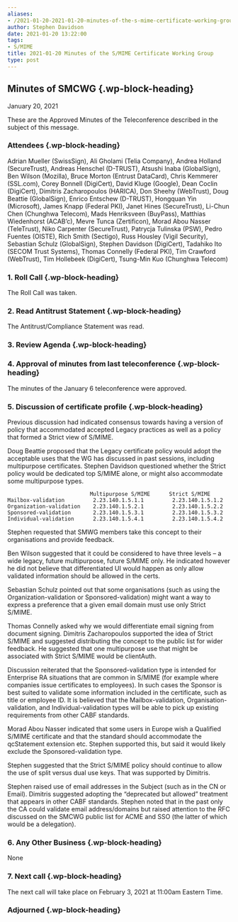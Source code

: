 ```yaml
---
aliases:
- /2021-01-20-2021-01-20-minutes-of-the-s-mime-certificate-working-group/
author: Stephen Davidson
date: 2021-01-20 13:22:00
tags:
- S/MIME
title: 2021-01-20 Minutes of the S/MIME Certificate Working Group
type: post
---
```


## Minutes of SMCWG {.wp-block-heading}

January 20, 2021

These are the Approved Minutes of the Teleconference described in the subject of this message.

### Attendees {.wp-block-heading}

Adrian Mueller (SwissSign), Ali Gholami (Telia Company), Andrea Holland (SecureTrust), Andreas Henschel (D-TRUST), Atsushi Inaba (GlobalSign), Ben Wilson (Mozilla), Bruce Morton (Entrust DataCard), Chris Kemmerer (SSL.com), Corey Bonnell (DigiCert), David Kluge (Google), Dean Coclin (DigiCert), Dimitris Zacharopoulos (HARICA), Don Sheehy (WebTrust), Doug Beattie (GlobalSign), Enrico Entschew (D-TRUST), Hongquan Yin (Microsoft), James Knapp (Federal PKI), Janet Hines (SecureTrust), Li-Chun Chen (Chunghwa Telecom), Mads Henriksveen (BuyPass), Matthias Wiedenhorst (ACAB’c), Mevre Tunca (Zertificon), Morad Abou Nasser (TeleTrust), Niko Carpenter (SecureTrust), Patrycja Tulinska (PSW), Pedro Fuentes (OISTE), Rich Smith (Sectigo), Russ Housley (Vigil Security), Sebastian Schulz (GlobalSign), Stephen Davidson (DigiCert), Tadahiko Ito (SECOM Trust Systems), Thomas Connelly (Federal PKI), Tim Crawford (WebTrust), Tim Hollebeek (DigiCert), Tsung-Min Kuo (Chunghwa Telecom)

### 1. Roll Call {.wp-block-heading}

The Roll Call was taken.

### 2. Read Antitrust Statement {.wp-block-heading}

The Antitrust/Compliance Statement was read.

### 3. Review Agenda {.wp-block-heading}

### 4. Approval of minutes from last teleconference {.wp-block-heading}

The minutes of the January 6 teleconference were approved.

### 5. Discussion of certificate profile {.wp-block-heading}

Previous discussion had indicated consensus towards having a version of policy that accommodated accepted Legacy practices as well as a policy that formed a Strict view of S/MIME.

Doug Beattie proposed that the Legacy certificate policy would adopt the acceptable uses that the WG has discussed in past sessions, including multipurpose certificates. Stephen Davidson questioned whether the Strict policy would be dedicated top S/MIME alone, or might also accommodate some multipurpose types.

```
                          Multipurpose S/MIME      Strict S/MIME 
Mailbox-validation         2.23.140.1.5.1.1         2.23.140.1.5.1.2 
Organization-validation    2.23.140.1.5.2.1         2.23.140.1.5.2.2 
Sponsored-validation       2.23.140.1.5.3.1         2.23.140.1.5.3.2 
Individual-validation      2.23.140.1.5.4.1         2.23.140.1.5.4.2
```

Stephen requested that SMWG members take this concept to their organisations and provide feedback.

Ben Wilson suggested that it could be considered to have three levels – a wide legacy, future multipurpose, future S/MIME only. He indicated however he did not believe that differentiated UI would happen as only allow validated information should be allowed in the certs.

Sebastian Schulz pointed out that some organisations (such as using the Organization-validation or Sponsored-validation) might want a way to express a preference that a given email domain must use only Strict S/MIME.

Thomas Connelly asked why we would differentiate email signing from document signing. Dimitris Zacharopoulos supported the idea of Strict S/MIME and suggested distributing the concept to the public list for wider feedback. He suggested that one multipurpose use that might be associated with Strict S/MIME would be clientAuth.

Discussion reiterated that the Sponsored-validation type is intended for Enterprise RA situations that are common in S/MIME (for example where companies issue certificates to employees). In such cases the Sponsor is best suited to validate some information included in the certificate, such as title or employee ID. It is believed that the Mailbox-validation, Organisation-validation, and Individual-validation types will be able to pick up existing requirements from other CABF standards.

Morad Abou Nasser indicated that some users in Europe wish a Qualified S/MIME certificate and that the standard should accommodate the qcStatement extension etc. Stephen supported this, but said it would likely exclude the Sponsored-validation type.

Stephen suggested that the Strict S/MIME policy should continue to allow the use of split versus dual use keys. That was supported by Dimitris.

Stephen raised use of email addresses in the Subject (such as in the CN or Email). Dimitris suggested adopting the “deprecated but allowed” treatment that appears in other CABF standards. Stephen noted that in the past only the CA could validate email address/domains but raised attention to the RFC discussed on the SMCWG public list for ACME and SSO (the latter of which would be a delegation).

### 6. Any Other Business {.wp-block-heading}

None

### 7. Next call {.wp-block-heading}

The next call will take place on February 3, 2021 at 11:00am Eastern Time.

### Adjourned {.wp-block-heading}